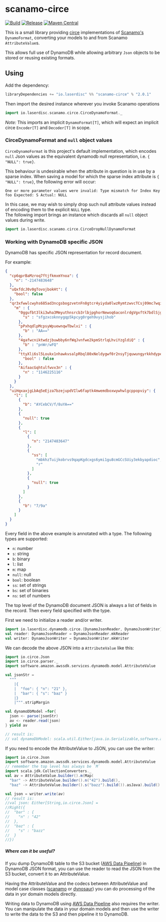 # scanamo-circe

[![Build](https://github.com/laserdisc-io/scanamo-circe/actions/workflows/build.yml/badge.svg)](https://github.com/laserdisc-io/scanamo-circe/actions/workflows/build.yml)
[![Release](https://github.com/laserdisc-io/scanamo-circe/actions/workflows/release.yml/badge.svg)](https://github.com/laserdisc-io/scanamo-circe/actions/workflows/release.yml)
[![Maven Central](https://maven-badges.herokuapp.com/maven-central/io.laserdisc/scanamo-circe_2.13/badge.svg)](https://maven-badges.herokuapp.com/maven-central/io.laserdisc/scanamo-circe_2.13)


This is a small library providing [circe](https://circe.github.io/circe/) implementations
of [Scanamo's](https://www.scanamo.org/) `DynamoFormat`,  converting your models to and from Scanamo 
`AttributeValue`s. 

This allows full use of DynamoDB while allowing arbitrary `Json` objects to be stored 
or reusing existing formats.

## Using

Add the dependency:

```scala
libraryDependencies += "io.laserdisc" %% "scanamo-circe" % "2.0.1"
```

Then import the desired instance wherever you invoke Scanamo operations

```scala
import io.laserdisc.scanamo.circe.CirceDynamoFormat._
```

*Note:* This imports an implicit `DynamoFormat[T]`, which will expect an implicit circe `Encoder[T]` and `Decoder[T]` in scope.

### CirceDynamoFormat and `null` object values 

`CirceDynamoFormat` is this project's default implementation, which encodes `null` Json values as the equivalent 
dynamodb null representation, i.e. `{ "NULL": true}`. 

This behaviour is undesirable when the attribute in question is in use by a sparse index.  When saving a model
for which the sparse index attribute is  `{ "NULL": true}`, the following error will occur:

```
One or more parameter values were invalid: Type mismatch for Index Key foo Expected: S Actual: NULL
```

In this case, we may wish to simply drop such null attribute values instead of encoding them to the explicit `NULL` type.  
The following import brings an instance which discards all `null` object values during write.

```scala
import io.laserdisc.scanamo.circe.CirceDropNullDynamoFormat
```


### Working with DynamoDB specific JSON

DynamoDB has specific JSON representation for record document.

For example:
```json
{
  "cp6qprBaMzroq7ftjfkmxmYnoa": {
    "n": "-2147483648"
  },
  "uQxfdcJ0v0gTovojbokHt": {
    "bool": false
  },
  "qr3xfwwlcwyhs685ad3ncgsbogzvetnFn8gtcr4yiyda0lwzRymtzwvcTCsj09mc7wqilzKWnwintnsbcf" : {
    "m" : {
      "0ggufbt3lki3wha3Mmyuthnsrcb3rlbjpghorNewoq6aconlrdgVgxftk7bdlSjgsejdSliuUiorkveSwe" : {
        "s" : "sfgzxcoknnygqp5kpcyg0rgeh9vysjihob"
      },
      "pPxhqdlpMcpsyWpuewnqwTbwlxi" : {
        "b" : "AA=="
      },
      "4gafwcniktwdzjbuwbby6nfWqJvnfwe2kpmStrlqLhviYzgldiQ" : {
        "b" : "pnWr/wFQ"
      },
      "ttyXli6sl5Loukx1nhawkvsalpRbql80xNeldygwf0r2nsyTjquwungyrkkhdypenoggvgmAut" : {
        "bool" : false
      },
      "AifaacGqhtulfwvx3n" : {
        "n" : "1146225116"
      }
    }
  },
  "uiHqxaxjgLbAq5eEjza7bzejupdVIlw6faptk4mwemdboxwywhwlgcppopviy": {
    "l": [
      {
        "b": "AYCebCV/f/8uYA=="
      },
      {
        "null": true
      },
      {
        "l": [
          {
            "n": "2147483647"
          },
          {
            "ss": [
              "mbkhzTuijkobrvs9qapKgdcxgs6ymi1gu8cmGCcSUiy3ekbyapdioc",
              "r"
            ]
          },
          {
            "null": true
          }
        ]
      },
      {
        "b": "7/9a"
      }
    ]
  }
}
```

Every field in the above example is annotated with a type.  The following types are supported:
- `n`: number
- `s`: string
- `b`: binary
- `l`: list
- `m`: map
- `null`: null
- `bool`: boolean
- `ss`: set of strings
- `bs`: set of binaries
- `ns`: set of numbers

The top level of the DynamoDB document JSON is always a list of fields in the record. Then every field specified with the type.

First we need to initialize a reader and/or writer.

```scala
import io.laserdisc.dynamodb.circe.{DynamoJsonReader, DynamoJsonWriter}
val reader: DynamoJsonReader = DynamoJsonReader.mkReader
val writer: DynamoJsonWriter = DynamoJsonWriter.mkWriter
```

We can decode the above JSON into a `AttributeValue` like this:

```scala
import io.circe.Json
import io.circe.parser._
import software.amazon.awssdk.services.dynamodb.model.AttributeValue

val jsonStr =
  """
    |{
    |  "foo": { "n": "21" },
    |  "bar": { "s": "baz" }
    |}
    |""".stripMargin

val dynamoDbModel =for{
  json <- parse(jsonStr)
  av <- reader.read(json)
} yield av

// result is:
// val dynamoDbModel: scala.util.Either[java.io.Serializable,software.amazon.awssdk.services.dynamodb.model.AttributeValue] = Right(AttributeValue(M={bar=AttributeValue(S=baz), foo=AttributeValue(N=21)}))
```

If you need to encode the AttributeValue to JSON, you can use the writer:

```scala
import io.circe.Json
import software.amazon.awssdk.services.dynamodb.model.AttributeValue
// remember the top level has always be `M`
import scala.jdk.CollectionConverters._
val av = AttributeValue.builder().m(Map(
  "bar" -> AttributeValue.builder().n("42").build(),
  "baz" -> AttributeValue.builder().s("bazz").build()).asJava).build()

val json = writer.write(av)
// result is:
//val json: Either[String,io.circe.Json] =
//Right({
//  "bar" : {
//    "n" : "42"
//  },
//  "baz" : {
//    "s" : "bazz"
//  }
//})
```

##### Where can it be useful?

If you dump DynamoDB table to the S3 bucket ([AWS Data Pipeline](https://docs.aws.amazon.com/datapipeline/latest/DeveloperGuide/dp-importexport-ddb-part2.html)) in DynamoDB JSON format, you can use the reader to read the JSON from the S3 bucket, convert it to an AttributeValue. 

Having the AttributeValue and the codecs between AttributeValue and model case classes ([scanamo](https://www.scanamo.org/) or [dynosaur](https://github.com/SystemFw/dynosaur)) you can do processing of the data in yor domain models directly.

Writing data to DynamoDB using [AWS Data Pipeline](https://docs.aws.amazon.com/datapipeline/latest/DeveloperGuide/dp-importexport-ddb-part2.html) also requires the writer. You can manipulate the data in your domain models and then use the writer to write the data to the S3 and then pipeline it to DynamoDB.